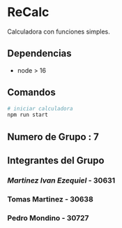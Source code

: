 # ReCalc

Calculadora con funciones simples.

## Dependencias

- node > 16

## Comandos

```bash
# iniciar calculadora
npm run start
```
## Numero de Grupo : 7
## Integrantes del Grupo 
### _Martinez Ivan Ezequiel_ - 30631
### Tomas Martinez - 30638
### Pedro Mondino - 30727